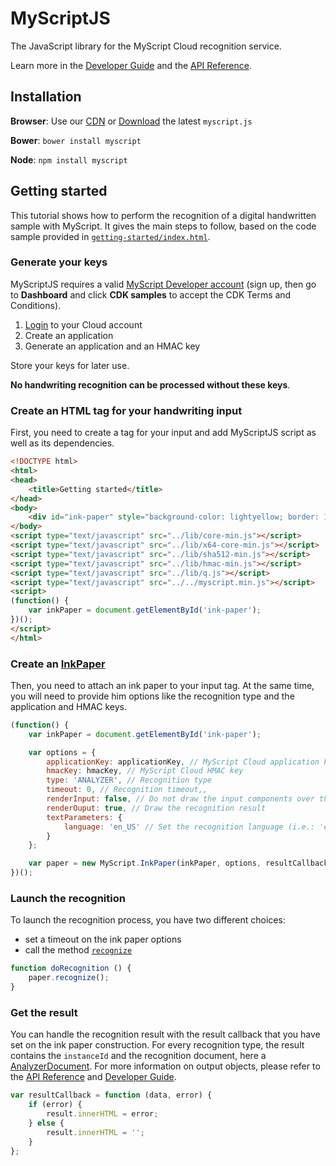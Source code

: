# MyScriptJS

The JavaScript library for the MyScript Cloud recognition service.

Learn more in the [Developer Guide](http://doc.myscript.com/MyScriptJS/1.0/index.html) and the [API Reference](http://doc.myscript.com/MyScriptJS/1.0/reference/index.html).

## Installation

**Browser**: Use our [CDN](https://cdnjs.com/libraries/myscript) or [Download](https://github.com/MyScript/MyScriptJS/releases/latest) the latest `myscript.js`

**Bower**: `bower install myscript`

**Node**:  `npm install myscript`	

## Getting started

This tutorial shows how to perform the recognition of a digital handwritten
sample with MyScript. It gives the main steps to follow, based on the code sample provided in [`getting-started/index.html`](./getting-started/index.html).

### Generate your keys

MyScriptJS requires a valid [MyScript Developer account](https://dev.myscript.com/) (sign up, then go to **Dashboard** and click **CDK samples** to accept the CDK Terms and Conditions).

1. [Login](https://cloud.myscript.com) to your Cloud account
2. Create an application
3. Generate an application and an HMAC key

Store your keys for later use.

__No handwriting recognition can be processed without these keys__.

### Create an HTML tag for your handwriting input

First, you need to create a tag for your input and add MyScriptJS script as well as its dependencies.

```html
<!DOCTYPE html>
<html>
<head>
	<title>Getting started</title>
</head>
<body>
    <div id="ink-paper" style="background-color: lightyellow; border: 1px solid darkgoldenrod; width: 400px; height: 300px;"></div>
</body>
<script type="text/javascript" src="../lib/core-min.js"></script>
<script type="text/javascript" src="../lib/x64-core-min.js"></script>
<script type="text/javascript" src="../lib/sha512-min.js"></script>
<script type="text/javascript" src="../lib/hmac-min.js"></script>
<script type="text/javascript" src="../lib/q.js"></script>
<script type="text/javascript" src="../../myscript.min.js"></script>
<script>
(function() {
    var inkPaper = document.getElementById('ink-paper');
})();
</script>   
</html>
```

### Create an [InkPaper](http://doc.myscript.com/MyScriptJS/1.0/reference/classes/InkPaper.html)

Then, you need to attach an ink paper to your input tag. At the same time, you will need to provide him options like the recognition type and the application and HMAC keys.

```javascript
(function() {
    var inkPaper = document.getElementById('ink-paper');

    var options = {
        applicationKey: applicationKey, // MyScript Cloud application key
        hmacKey: hmacKey, // MyScript Cloud HMAC key
        type: 'ANALYZER', // Recognition type
        timeout: 0, // Recognition timeout,,
        renderInput: false, // Do not draw the input components over the output
        renderOuput: true, // Draw the recognition result
        textParameters: {
            language: 'en_US' // Set the recognition language (i.e.: 'en_US', 'fr_FR', ...)
        }
    };

    var paper = new MyScript.InkPaper(inkPaper, options, resultCallback);
})();
```

### Launch the recognition

To launch the recognition process, you have two different choices:
 - set a timeout on the ink paper options
 - call the method [`recognize`](http://doc.myscript.com/MyScriptJS/1.0/reference/classes/InkPaper.html#method_recognize)
 
```javascript
function doRecognition () {
	paper.recognize();
}
```

### Get the result

You can handle the recognition result with the result callback that you have set on the ink paper construction.
For every recognition type, the result contains the `instanceId` and the recognition document, here a [AnalyzerDocument](http://doc.myscript.com/MyScriptJS/1.0/reference/classes/AnalyzerDocument.html).
For more information on output objects, please refer to the
[API Reference](http://doc.myscript.com/MyScriptJS/1.0/reference/index.html) and
[Developer Guide](http://doc.myscript.com/MyScriptJS/1.0/index.html).

```javascript
var resultCallback = function (data, error) {
    if (error) {
        result.innerHTML = error;
    } else {
        result.innerHTML = '';
    }
};
```
